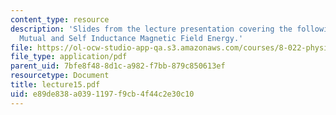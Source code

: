 ```yaml
---
content_type: resource
description: 'Slides from the lecture presentation covering the following topics:
  Mutual and Self Inductance Magnetic Field Energy.'
file: https://ol-ocw-studio-app-qa.s3.amazonaws.com/courses/8-022-physics-ii-electricity-and-magnetism-fall-2004/e89de838a0391197f9cb4f44c2e30c10_lecture15.pdf
file_type: application/pdf
parent_uid: 7bfe8f48-8d1c-a982-f7bb-879c850613ef
resourcetype: Document
title: lecture15.pdf
uid: e89de838-a039-1197-f9cb-4f44c2e30c10
---
```

